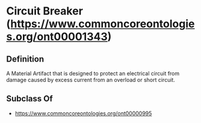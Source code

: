 # Circuit Breaker (https://www.commoncoreontologies.org/ont00001343)

## Definition
A Material Artifact that is designed to protect an electrical circuit from damage caused by excess current from an overload or short circuit.

## Subclass Of
- https://www.commoncoreontologies.org/ont00000995

